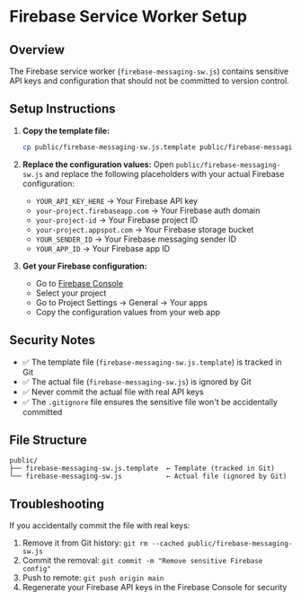 # Firebase Service Worker Setup

## Overview
The Firebase service worker (`firebase-messaging-sw.js`) contains sensitive API keys and configuration that should not be committed to version control.

## Setup Instructions

1. **Copy the template file:**
   ```bash
   cp public/firebase-messaging-sw.js.template public/firebase-messaging-sw.js
   ```

2. **Replace the configuration values:**
   Open `public/firebase-messaging-sw.js` and replace the following placeholders with your actual Firebase configuration:
   - `YOUR_API_KEY_HERE` → Your Firebase API key
   - `your-project.firebaseapp.com` → Your Firebase auth domain
   - `your-project-id` → Your Firebase project ID
   - `your-project.appspot.com` → Your Firebase storage bucket
   - `YOUR_SENDER_ID` → Your Firebase messaging sender ID
   - `YOUR_APP_ID` → Your Firebase app ID

3. **Get your Firebase configuration:**
   - Go to [Firebase Console](https://console.firebase.google.com/)
   - Select your project
   - Go to Project Settings → General → Your apps
   - Copy the configuration values from your web app

## Security Notes

- ✅ The template file (`firebase-messaging-sw.js.template`) is tracked in Git
- ✅ The actual file (`firebase-messaging-sw.js`) is ignored by Git
- ✅ Never commit the actual file with real API keys
- ✅ The `.gitignore` file ensures the sensitive file won't be accidentally committed

## File Structure

```
public/
├── firebase-messaging-sw.js.template  ← Template (tracked in Git)
└── firebase-messaging-sw.js           ← Actual file (ignored by Git)
```

## Troubleshooting

If you accidentally commit the file with real keys:
1. Remove it from Git history: `git rm --cached public/firebase-messaging-sw.js`
2. Commit the removal: `git commit -m "Remove sensitive Firebase config"`
3. Push to remote: `git push origin main`
4. Regenerate your Firebase API keys in the Firebase Console for security
